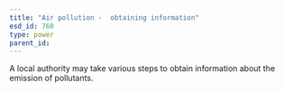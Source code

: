 ```yaml
---
title: "Air pollution -  obtaining information"
esd_id: 760
type: power
parent_id:  
---
```


A local authority may take various steps to obtain information about the emission of pollutants.

